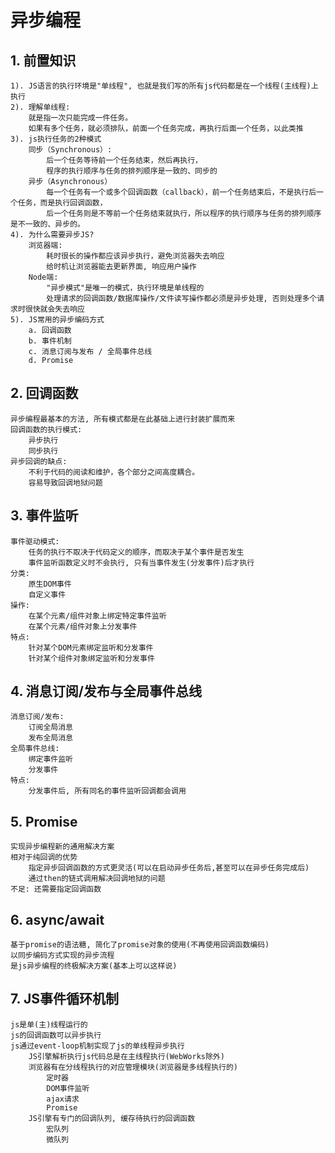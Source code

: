 # 异步编程
## 1. 前置知识
    1). JS语言的执行环境是"单线程", 也就是我们写的所有js代码都是在一个线程(主线程)上执行
    2). 理解单线程: 
        就是指一次只能完成一件任务。
        如果有多个任务，就必须排队，前面一个任务完成，再执行后面一个任务，以此类推
    3). js执行任务的2种模式
        同步（Synchronous）: 
            后一个任务等待前一个任务结束，然后再执行，
            程序的执行顺序与任务的排列顺序是一致的、同步的
        异步（Asynchronous）
            每一个任务有一个或多个回调函数（callback），前一个任务结束后，不是执行后一个任务，而是执行回调函数，
            后一个任务则是不等前一个任务结束就执行，所以程序的执行顺序与任务的排列顺序是不一致的、异步的。
    4). 为什么需要异步JS?
        浏览器端: 
            耗时很长的操作都应该异步执行，避免浏览器失去响应
            给时机让浏览器能去更新界面, 响应用户操作
        Node端:
            "异步模式"是唯一的模式，执行环境是单线程的
            处理请求的回调函数/数据库操作/文件读写操作都必须是异步处理, 否则处理多个请求时很快就会失去响应
    5). JS常用的异步编码方式
        a. 回调函数
        b. 事件机制
        c. 消息订阅与发布 / 全局事件总线
        d. Promise

## 2. 回调函数
    异步编程最基本的方法, 所有模式都是在此基础上进行封装扩展而来
    回调函数的执行模式:
        异步执行
        同步执行
    异步回调的缺点: 
        不利于代码的阅读和维护，各个部分之间高度耦合。
        容易导致回调地狱问题

## 3. 事件监听
    事件驱动模式: 
        任务的执行不取决于代码定义的顺序，而取决于某个事件是否发生
        事件监听函数定义时不会执行, 只有当事件发生(分发事件)后才执行
    分类:
        原生DOM事件
        自定义事件
    操作:
        在某个元素/组件对象上绑定特定事件监听
        在某个元素/组件对象上分发事件
    特点:
        针对某个DOM元素绑定监听和分发事件
        针对某个组件对象绑定监听和分发事件

## 4. 消息订阅/发布与全局事件总线
    消息订阅/发布:
        订阅全局消息
        发布全局消息
    全局事件总线:
        绑定事件监听
        分发事件
    特点:
        分发事件后, 所有同名的事件监听回调都会调用

## 5. Promise
    实现异步编程新的通用解决方案
    相对于纯回调的优势
        指定异步回调函数的方式更灵活(可以在启动异步任务后,甚至可以在异步任务完成后)
        通过then的链式调用解决回调地狱的问题
    不足: 还需要指定回调函数

## 6. async/await
    基于promise的语法糖, 简化了promise对象的使用(不再使用回调函数编码)
    以同步编码方式实现的异步流程
    是js异步编程的终极解决方案(基本上可以这样说)

## 7. JS事件循环机制
    js是单(主)线程运行的
    js的回调函数可以异步执行
    js通过event-loop机制实现了js的单线程异步执行
        JS引擎解析执行js代码总是在主线程执行(WebWorks除外)
        浏览器有在分线程执行的对应管理模块(浏览器是多线程执行的)
            定时器
            DOM事件监听
            ajax请求
            Promise
        JS引擎有专门的回调队列, 缓存待执行的回调函数
            宏队列
            微队列
